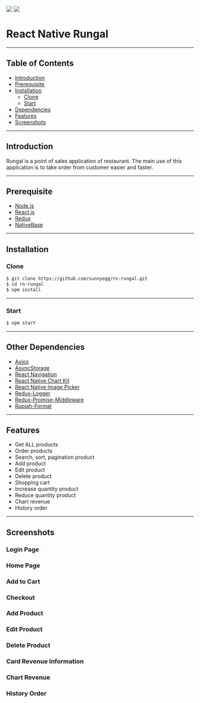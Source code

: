 ![](https://img.shields.io/badge/Dependencies-React-blue.svg)
![](https://img.shields.io/badge/Storage-Surge-sucess.svg)

# React Native Rungal

<!-- [rungal-app-surge.sh](http://rungal-app.surge.sh) -->

---

## Table of Contents

- [Introduction](#introduction)
- [Prerequisite](#prerequisite)
- [Installation](#installation)
  - [Clone](#clone)
  - [Start](#start)
- [Dependencies](#other-dependencies)
- [Features](#features)
- [Screenshots](#screenshots)

---

## Introduction

Rungal is a point of sales application of restaurant. The main use of this application is to take order from customer easier and faster.

---

## Prerequisite

- [Node.js](https://nodejs.org/en/)
- [React.js](https://facebook.github.io/react-native/)
- [Redux](https://react-redux.js.org/)
- [NativeBase](https://nativebase.io/)

---

## Installation

### Clone

```bash
$ git clone https://github.com/sunnyegg/rn-rungal.git
$ cd rn-rungal
$ npm install
```

---

### Start

```bash
$ npm start
```

---

## Other Dependencies

- [Axios](https://www.npmjs.com/package/axios)
- [AsyncStorage](https://facebook.github.io/react-native/docs/asyncstorage)
- [React Navigation](https://reactnavigation.org/)
- [React Native Chart Kit](https://www.npmjs.com/package/react-native-chart-kit)
- [React Native Image Picker](https://github.com/react-native-community/react-native-image-picker)
- [Redux-Logger](https://www.npmjs.com/package/redux-logger)
- [Redux-Promise-Middleware](https://www.npmjs.com/package/redux-promise-middleware)
- [Rupiah-Format](https://www.npmjs.com/package/rupiah-format)

---

## Features

- Get ALL products
- Order products
- Search, sort, pagination product
- Add product
- Edit product
- Delete product
- Shopping cart
- Increase quantity product
- Reduce quantity product
- Chart revenue
- History order

---

## Screenshots

### Login Page


### Home Page


### Add to Cart

### Checkout

### Add Product

### Edit Product

### Delete Product

### Card Revenue Information

### Chart Revenue

### History Order
